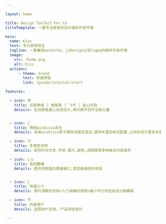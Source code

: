 ```yaml
---

layout: home

title: Design Toolkit For Cn
titleTemplate: 一套专注效率的设计插件开发环境

hero:
  name: Kiss
  text: 专为效率而生
  tagline: 一套兼容masterGo、jsDesign以及Figma的插件开发环境
  image:
    src: /home.png
    alt: Kiss
  actions:
      - theme: brand
        text: 快速体验
        link: /guide/tutorial/start

features:

  - icon: ⛑
    title: 谷歌表格 | 维格表 | 飞书 | 金山文档
    details: 在线表格遇上在线设计,再次赋予创作全新力量


  - icon: 🔩
    title: 拥抱windicss语法
    details: 采用windicss原子类样式缩写语法,提供丰富的样式配置,让你的设计更加丰富多彩

  - icon: 📦
    title: 多类型支持
    details: 提供针对文本,字体,图片,颜色,透明度等多种格式内容填充

  - icon: 🇨🇳
    title: 告别翻墙
    details: 提供多款国内表格接口,享受极速同步体验


  - icon: 👋
    title: 快速入门
    details: 简约清晰的文档+入门讲解的视频+最小可行的在线设计稿模板

  - icon: 🪧
    title: 热爱用户
    details: 追踪用户反馈, 产品持续迭代

---
```

